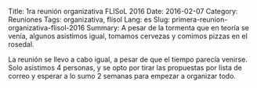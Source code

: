 Title: 1ra reunión organizativa FLISoL 2016
Date: 2016-02-07
Category: Reuniones
Tags: organizativa, flisol
Lang: es
Slug: primera-reunion-organizativa-flisol-2016
Summary: A pesar de la tormenta que en teoría se venía, algunos asistimos igual, tomamos cervezas y comimos pizzas en el rosedal.

La reunión se llevo a cabo igual, a pesar de que el tiempo parecía venirse. Solo asistimos 4 personas, y se opto por tirar las propuestas por lista de correo y esperar a lo sumo 2 semanas para empezar a organizar todo.

